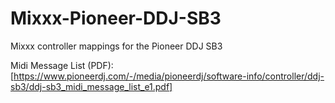 # Mixxx-Pioneer-DDJ-SB3
Mixxx  controller mappings for the Pioneer DDJ SB3

Midi Message List (PDF): [https://www.pioneerdj.com/-/media/pioneerdj/software-info/controller/ddj-sb3/ddj-sb3_midi_message_list_e1.pdf]
